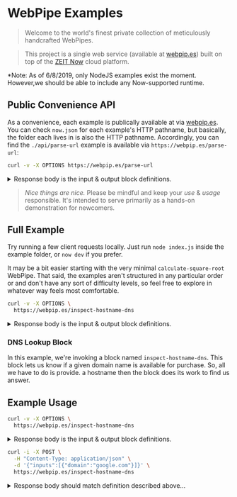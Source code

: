 # WebPipe Examples

> Welcome to the world's finest private collection of meticulously handcrafted
> WebPipes.

> This project is a single web service (available at
> [webpip.es](https://webpip.es)) built on top of the
> [ZEIT Now](https://github.com/zeit/now-examples) cloud platform.

\*Note: As of 6/8/2019, only NodeJS examples exist the moment. However,we should
be able to include any Now-supported runtime.

## Public Convenience API

As a convenience, each example is publically available at via
[webpip.es](https://webpip.es). You can check `now.json` for each example's HTTP
pathname, but basically, the folder each lives in is also the HTTP pathname.
Accordingly, you can find the `./api/parse-url` example is available via
`https://webpip.es/parse-url`:

```bash
curl -v -X OPTIONS https://webpip.es/parse-url
```

<details>
  <summary>Response body is the input & output block definitions.</summary>

```json
{
  "name": "Parse URL",
  "description": "Parse URL using WHATWG URL Standard.",
  "inputs": [
    {
      "name": "url",
      "type": "string",
      "description": "A url to parse."
    }
  ],
  "outputs": [
    {
      "name": "parts",
      "type": "objects",
      "description": "Returns the parsed URL parts."
    }
  ]
}
```

</details>

> _Nice things are nice._ Please be mindful and keep your _use_ & _usage_
> responsible. It's intended to serve primarily as a hands-on demonstration for
> newcomers.

## Full Example

Try running a few client requests locally. Just run `node index.js` inside the
example folder, or `now dev` if you prefer.

It may be a bit easier starting with the very minimal `calculate-square-root`
WebPipe. That said, the examples aren't structured in any particular order or
and don't have any sort of difficulty levels, so feel free to explore in
whatever way feels most comfortable.

```bash
curl -v -X OPTIONS \
  https://webpip.es/inspect-hostname-dns
```

<details>
  <summary>Response body is the input & output block definitions.</summary>

```json
{
  "name": "DNS Lookup",
  "description": "Determine whether or not a hostname exists.",
  "inputs": [
    {
      "name": "hostname",
      "type": "string",
      "description": "A hostname to lookup."
    }
  ],
  "outputs": [
    {
      "name": "ok",
      "type": "bool",
      "description": "Returns true of false if lookup succeeds."
    }
  ]
}
```

</details>

### DNS Lookup Block

In this example, we're invoking a block named `inspect-hostname-dns`. This block
lets us know if a given domain name is available for purchase. So, all we have
to do is provide. a hostname then the block does its work to find us answer.

## Example Usage

```bash
curl -v -X OPTIONS \
  https://webpip.es/inspect-hostname-dns
```

<details>
  <summary>Response body is the input & output block definitions.</summary>

```json
{
  "name": "DNS Lookup",
  "description": "Determine whether or not a hostname exists.",
  "inputs": [
    {
      "name": "hostname",
      "type": "string",
      "description": "A hostname to lookup."
    }
  ],
  "outputs": [
    {
      "name": "ok",
      "type": "bool",
      "description": "Returns true of false if lookup succeeds."
    }
  ]
}
```

</details>

```bash
curl -i -X POST \
  -H "Content-Type: application/json" \
  -d '{"inputs":[{"domain":"google.com"}]}' \
  https://webpip.es/inspect-hostname-dns
```

<details>
  <summary>Response body should match definition described above...</summary>
  
```json
{
  "outputs": [
    {
      "ok": true
    }
  ]
}
```

Oh well, looks lke that particular domain is already taken!

## Next Steps

Maybe spend some time examining the other demo blocks here to get a better feel
for their behavior.
